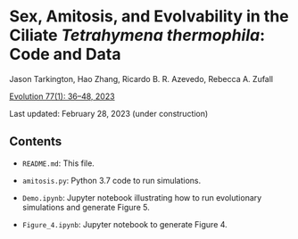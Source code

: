 # Sex, Amitosis, and Evolvability in the Ciliate *Tetrahymena thermophila*: Code and Data

Jason Tarkington, Hao Zhang, Ricardo B. R. Azevedo, Rebecca A. Zufall

[Evolution 77(1): 36–48, 2023](https://academic.oup.com/evolut/article/77/1/36/6873695)

Last updated: February 28, 2023 (under construction)

## Contents

* `README.md`: This file.

* `amitosis.py`: Python 3.7 code to run simulations.

* `Demo.ipynb`: Jupyter notebook illustrating how to run evolutionary
  simulations and generate Figure 5.

* `Figure_4.ipynb`: Jupyter notebook to generate Figure 4.
